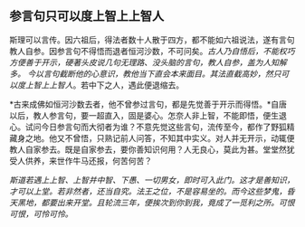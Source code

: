 ##  参言句只可以度上智上上智人

斯理可以言传。因六祖后，得法者数十人散于四方，都不能如六祖说法，遂有言句教人自参。因参言句不得悟而退者恒河沙数，不可问矣。*古人乃自悟后，不能权巧方便善于开示，硬著头皮说几句无理路、没头脑的言句，教人自参，盖为人知解多。* *今以言句截断他的心意识，教他当下直会本来面目。其法直截高妙，然只可以度上智上上智人*。若中下之人，遇此便退缩去。

*古来成佛如恒河沙数去者，他不曾参过言句，都是先觉善于开示而得悟。*自唐以后，教人参言句，要一超直入，固是婆心。怎奈人非上智，不能即悟，便生退心。试问今日参言句而大彻者为谁？不意先觉这些言句，流传至今，都作了野狐精藏身之地。他又不曾悟，只熟记前人问答，不知其中实义。对人并无开示，动辄便教人自家参去。既是自家参去，要你善知识何用？人无良心，莫此为甚。堂堂然犹受人供养，来世作牛马还报，何苦何苦？

*斯道若遇上上智、上智并中智、下愚、一切男女，即时可入此门。这才是善知识，才可以上堂。若非然者，还当自究。法王之位，不是容易坐的。而今这些梦鬼，昏天黑地，都要出来开堂。且轮流三年，便挨次到你到我，竟成了一觅利之所。可恨可恨，可怜可怜。*



